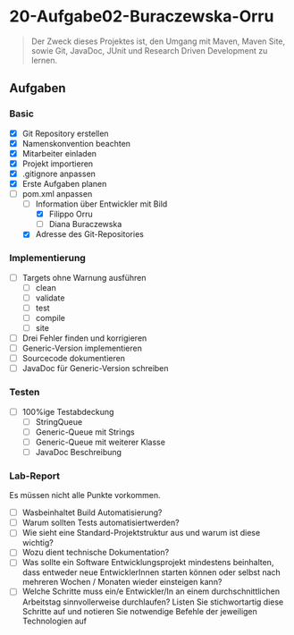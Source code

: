 # 20-Aufgabe02-Buraczewska-Orru
> Der Zweck dieses Projektes ist, den Umgang mit Maven, Maven Site, sowie Git, JavaDoc, JUnit und Research Driven Development zu lernen.

## Aufgaben
### Basic
- [x] Git Repository erstellen
- [x] Namenskonvention beachten
- [x] Mitarbeiter einladen
- [x] Projekt importieren
- [x] .gitignore anpassen
- [x] Erste Aufgaben planen
- [ ] pom.xml anpassen
  - [ ] Information über Entwickler mit Bild
    - [x] Filippo Orru
    - [ ] Diana Buraczewska
  - [x] Adresse des Git-Repositories

### Implementierung
- [ ] Targets ohne Warnung ausführen
  - [ ] clean
  - [ ] validate
  - [ ] test
  - [ ] compile
  - [ ] site
- [ ] Drei Fehler finden und korrigieren
- [ ] Generic-Version implementieren
- [ ] Sourcecode dokumentieren
- [ ] JavaDoc für Generic-Version schreiben

### Testen
- [ ] 100%ige Testabdeckung
  - [ ] StringQueue
  - [ ] Generic-Queue mit Strings
  - [ ] Generic-Queue mit weiterer Klasse
  - [ ] JavaDoc Beschreibung

### Lab-Report
Es müssen nicht alle Punkte vorkommen.
- [ ] Wasbeinhaltet Build Automatisierung?
- [ ] Warum sollten Tests automatisiertwerden?
- [ ] Wie sieht eine Standard-Projektstruktur aus und warum ist diese wichtig?
- [ ] Wozu dient technische Dokumentation?
- [ ] Was sollte ein Software Entwicklungsprojekt mindestens beinhalten, dass entweder neue EntwicklerInnen starten können oder selbst nach mehreren Wochen / Monaten wieder einsteigen kann?
- [ ] Welche Schritte muss ein/e Entwickler/In an einem durchschnittlichen Arbeitstag sinnvollerweise durchlaufen? Listen Sie stichwortartig diese Schritte auf und notieren Sie notwendige Befehle der jeweiligen Technologien auf